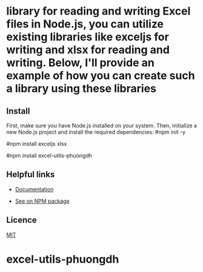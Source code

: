 # library for reading and writing Excel files in Node.js, you can utilize existing libraries like exceljs for writing and xlsx for reading and writing. Below, I'll provide an example of how you can create such a library using these libraries

## Install

First, make sure you have Node.js installed on your system. Then, initialize a new Node.js project and install the required dependencies:
#npm init -y

#npm install exceljs xlsx

#npm install excel-utils-phuongdh



## Helpful links
- [Documentation](https://github.com/dauphuong198x/read-files-from-dhp)

- [See on NPM package](https://www.npmjs.com/package/read-files-from-dhp)

## Licence
[MIT](./LICENSE)
# excel-utils-phuongdh
